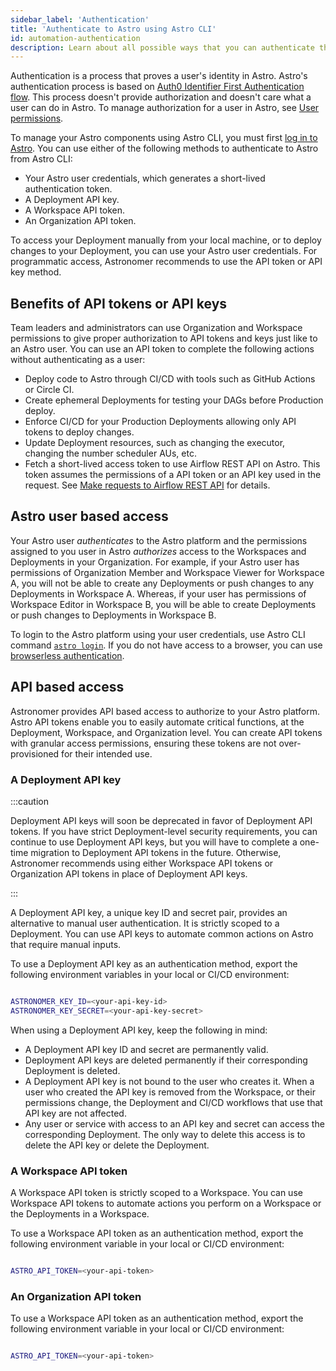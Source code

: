 ```yaml
---
sidebar_label: 'Authentication'
title: 'Authenticate to Astro using Astro CLI'
id: automation-authentication
description: Learn about all possible ways that you can authenticate the Astro CLI and automation tools for automated workflows.
---
```


Authentication is a process that proves a user's identity in Astro. Astro's authentication process is based on [Auth0 Identifier First Authentication flow](https://auth0.com/docs/authenticate/login/auth0-universal-login/identifier-first). This process doesn't provide authorization and doesn't care what a user can do in Astro. To manage authorization for a user in Astro, see [User permissions](./user-permissions.md). 

To manage your Astro components using Astro CLI, you must first [log in to Astro](log-in-to-astro.md#log-in-to-the-astro-cli). You can use either of the following methods to authenticate to Astro from Astro CLI:

- Your Astro user credentials, which generates a short-lived authentication token.
- A Deployment API key.
- A Workspace API token.
- An Organization API token.

To access your Deployment manually from your local machine, or to deploy changes to your Deployment, you can use your Astro user credentials. For programmatic access, Astronomer recommends to use the API token or API key method. 

## Benefits of API tokens or API keys

Team leaders and administrators can use Organization and Workspace permissions to give proper authorization to API tokens and keys just like to an Astro user. You can use an API token to complete the following actions without authenticating as a user:

- Deploy code to Astro through CI/CD with tools such as GitHub Actions or Circle CI.
- Create ephemeral Deployments for testing your DAGs before Production deploy.
- Enforce CI/CD for your Production Deployments allowing only API tokens to deploy changes.
- Update Deployment resources, such as changing the executor, changing the number scheduler AUs, etc.
- Fetch a short-lived access token to use Airflow REST API on Astro. This token assumes the permissions of a API token or an API key used in the request. See [Make requests to Airflow REST API](airflow-api.md) for details.

## Astro user based access

Your Astro user *authenticates* to the Astro platform and the permissions assigned to you user in Astro *authorizes* access to the Workspaces and Deployments in your Organization. For example, if your Astro user has permissions of Organization Member and Workspace Viewer for Workspace A, you will not be able to create any Deployments or push changes to any Deployments in Workspace A. Whereas, if your user has permissions of Workspace Editor in Workspace B, you will be able to create Deployments or push changes to Deployments in Workspace B.

To login to the Astro platform using your user credentials, use Astro CLI command [`astro login`](log-in-to-astro.md#log-in-to-the-astro-cli). If you do not have access to a browser, you can use [browserless authentication](log-in-to-astro.md#browserless-authentication).

## API based access

Astronomer provides API based access to authorize to your Astro platform. Astro API tokens enable you to easily automate critical functions, at the Deployment, Workspace, and Organization level. You can create API tokens with granular access permissions, ensuring these tokens are not over-provisioned for their intended use.

### A Deployment API key

:::caution

Deployment API keys will soon be deprecated in favor of Deployment API tokens. If you have strict Deployment-level security requirements, you can continue to use Deployment API keys, but you will have to complete a one-time migration to Deployment API tokens in the future. Otherwise, Astronomer recommends using either Workspace API tokens or Organization API tokens in place of Deployment API keys.

:::

A Deployment API key, a unique key ID and secret pair, provides an alternative to manual user authentication. It is strictly scoped to a Deployment. You can use API keys to automate common actions on Astro that require manual inputs.

To use a Deployment API key as an authentication method, export the following environment variables in your local or CI/CD environment:

```bash

ASTRONOMER_KEY_ID=<your-api-key-id>
ASTRONOMER_KEY_SECRET=<your-api-key-secret>

```

When using a Deployment API key, keep the following in mind:

- A Deployment API key ID and secret are permanently valid.
- Deployment API keys are deleted permanently if their corresponding Deployment is deleted.
- A Deployment API key is not bound to the user who creates it. When a user who created the API key is removed from the Workspace, or their permissions change, the Deployment and CI/CD workflows that use that API key are not affected.
- Any user or service with access to an API key and secret can access the corresponding Deployment. The only way to delete this access is to delete the API key or delete the Deployment.


### A Workspace API token

A Workspace API token is strictly scoped to a Workspace. You can use Workspace API tokens to automate actions you perform on a Workspace or the Deployments in a Workspace. 

To use a Workspace API token as an authentication method, export the following environment variable in your local or CI/CD environment:

```bash

ASTRO_API_TOKEN=<your-api-token>

```

### An Organization API token

To use a Workspace API token as an authentication method, export the following environment variable in your local or CI/CD environment:

```bash

ASTRO_API_TOKEN=<your-api-token>

```